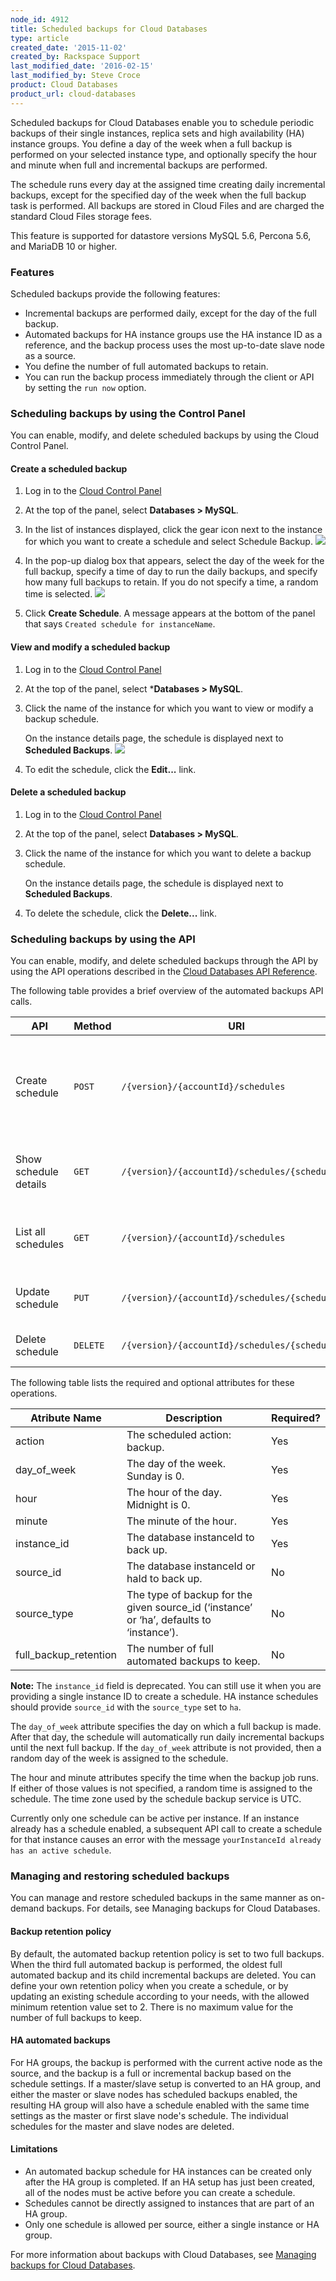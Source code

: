 ```yaml
---
node_id: 4912
title: Scheduled backups for Cloud Databases
type: article
created_date: '2015-11-02'
created_by: Rackspace Support
last_modified_date: '2016-02-15'
last_modified_by: Steve Croce
product: Cloud Databases
product_url: cloud-databases
---
```


Scheduled backups for Cloud Databases enable you to schedule periodic
backups of their single instances, replica sets and high availability (HA) instance groups.
You define a day of the week when a full backup is performed on
your selected instance type, and optionally specify the hour 
and minute when full and incremental backups are performed.

The schedule runs every day at the assigned time creating daily
incremental backups, except for the specified day of the week when the
full backup task is performed. All backups are stored in Cloud Files
and are charged the standard Cloud Files storage fees.

This feature is supported for datastore versions MySQL 5.6, Percona 5.6,
and MariaDB 10 or higher.

### Features

Scheduled backups provide the following features:

- Incremental backups are performed daily, except for the day of the full backup.
- Automated backups for HA instance groups use the HA instance ID as a reference, and the backup process uses the most up-to-date slave node as a source.
- You define the number of full automated backups to retain.
- You can run the backup process immediately through the client or API by setting the `run now` option.

### Scheduling backups by using the Control Panel

You can enable, modify, and delete scheduled backups by using the Cloud Control Panel. 

#### Create a scheduled backup

1. Log in to the [Cloud Control Panel](https://mycloud.rackspace.com/)
2. At the top of the panel, select **Databases > MySQL**.
3. In the list of instances displayed, click the gear icon next to the instance for which you want to create a schedule and select Schedule Backup. 
  ![](https://b9002618969a676fa5e9-329656694c46da9401f89a96a819e8df.ssl.cf5.rackcdn.com/cloud-databases/scheduled-backups-for-schedulefromlist.png)
    
4. In the pop-up dialog box that appears, select the day of the week for the full backup, specify a time of day to run the daily backups, and specify how many full backups to retain. If you do not specify a time, a random time is selected.
   ![](https://b9002618969a676fa5e9-329656694c46da9401f89a96a819e8df.ssl.cf5.rackcdn.com/cloud-databases/scheduled-backups-for-createdialog.png)
    
5. Click **Create Schedule**.
   A message appears at the bottom of the panel that says `Created schedule for instanceName`.

#### View and modify a scheduled backup

1. Log in to the [Cloud Control Panel](https://mycloud.rackspace.com/)
2. At the top of the panel, select ***Databases > MySQL**.
3. Click the name of the instance for which you want to view or modify a backup schedule. 
   
   On the instance details page, the schedule is displayed next to **Scheduled Backups**. 
   ![](https://b9002618969a676fa5e9-329656694c46da9401f89a96a819e8df.ssl.cf5.rackcdn.com/cloud-databases/scheduled-backups-for-scheduleindetails.png)

4. To edit the schedule, click the **Edit...** link.

#### Delete a scheduled backup

1. Log in to the [Cloud Control Panel](https://mycloud.rackspace.com/)
2. At the top of the panel, select **Databases > MySQL**.
3. Click the name of the instance for which you want to delete a backup schedule.
   
   On the instance details page, the schedule is displayed next to **Scheduled Backups**.

4. To delete the schedule, click the **Delete...** link.

### Scheduling backups by using the API

You can enable, modify, and delete scheduled backups through the API by using the API operations described in the 
[Cloud Databases API Reference](https://developer.rackspace.com/docs/metrics/v2/developer-guide/#api-reference).

The following table provides a brief overview of the automated backups API calls.

| API                   | Method | URI                                           | Description                                                                            |
|-----------------------|--------|-----------------------------------------------|----------------------------------------------------------------------------------------|
| Create schedule       | `POST` | `/{version}/{accountId}/schedules`            | Creates a schedule for running a backup periodically for a single instance or HA group |
| Show schedule details | `GET`  |`/{version}/{accountId}/schedules/{scheduleId}`| Shows details of the specified schedule.                                               |
| List all schedules    | `GET`  | `/{version}/{accountId}/schedules`            | Lists all the schedules for the specified account.                                     |
| Update schedule       | `PUT`  |`/{version}/{accountId}/schedules/{scheduleId}`| Updates the specified schedule.                                                        |
| Delete schedule       |`DELETE`|`/{version}/{accountId}/schedules/{scheduleId}`| Deletes the specified schedule.                                                        |

The following table lists the required and optional attributes for these operations.

| Atribute Name           | Description                                                                               | Required?|
|-------------------------|-------------------------------------------------------------------------------------------|----------|
| action                  | The scheduled action: backup.                                                             | Yes      |
| day\_of\_week           | The day of the week. Sunday is 0.                                                         | Yes      |
| hour                    | The hour of the day. Midnight is 0.                                                       | Yes      |
| minute                  | The minute of the hour.                                                                   | Yes      |
| instance\_id            | The database instanceId to back up.                                                       | Yes      |
| source\_id              | The database instanceId or haId to back up.                                               | No       |
| source\_type            | The type of backup for the given source\_id (&lsquo;instance&rsquo; or &lsquo;ha&rsquo;, defaults to &lsquo;instance&rsquo;). | No       |
| full\_backup\_retention | The number of full automated backups to keep.                                             | No       |

**Note:** The `instance_id` field is deprecated. You can still use it when you are providing a single instance ID to create a schedule. HA instance schedules should provide `source_id` with the `source_type` set to `ha`.

The `day_of_week` attribute specifies the day on which a full backup
is made. After that day, the schedule will automatically run daily
incremental backups until the next full backup. If the `day_of_week`
attribute is not provided, then a random day of the week is
assigned to the schedule.

The hour and minute attributes specify the time when the backup job runs. 
If either of those values is not specified, a random time is assigned to the schedule. 
The time zone used by the schedule backup service is UTC.

Currently only one schedule can be active per instance. If an instance already has a schedule enabled, 
a subsequent API call to create a schedule for that 
instance causes an error with the message `yourInstanceId already has an active schedule`.

### Managing and restoring scheduled backups

You can manage and restore scheduled backups in the same manner as on-demand backups. For details, see Managing backups for Cloud Databases.

#### Backup retention policy

By default, the automated backup retention policy is set to two full
backups. When the third full automated backup is performed, 
the oldest full automated backup and its child incremental
backups are deleted. You can define your own retention policy when you create a schedule, 
or by updating an existing schedule according to your needs, 
with the allowed minimum retention value set to 2. There is 
no maximum value for the number of full backups to keep.

#### HA automated backups

For HA groups, the backup is performed with the current active node
as the source, and the backup is a full or incremental backup based on the
schedule settings. If a master/slave setup is converted to an HA group,
and either the master or slave nodes has scheduled backups enabled, the
resulting HA group will also have a schedule enabled with the same time
settings as the master or first slave node's schedule. The individual
schedules for the master and slave nodes are deleted.

#### Limitations

- An automated backup schedule for HA instances can be created only after the HA group is completed. If an HA setup has just been created, all of the nodes must be active before you can create a schedule. 
- Schedules cannot be directly assigned to instances that are part of an HA group.
- Only one schedule is allowed per source, either a single instance or HA group.

For more information about backups with Cloud Databases, see [Managing backups for Cloud Databases](/how-to/managing-backups-for-cloud-databases).
